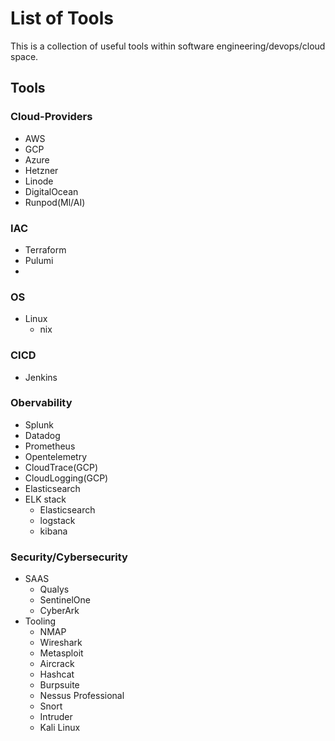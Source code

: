 
# List of Tools 

This is a collection of useful tools within software engineering/devops/cloud space. 

## Tools

### Cloud-Providers
- AWS
- GCP
- Azure
- Hetzner
- Linode
- DigitalOcean
- Runpod(Ml/AI)


### IAC 
- Terraform 
- Pulumi
- 

### OS
- Linux 
	- nix 

### CICD
- Jenkins


### Obervability
- Splunk
- Datadog
- Prometheus
- Opentelemetry
- CloudTrace(GCP)
- CloudLogging(GCP)
- Elasticsearch
- ELK stack
	- Elasticsearch
	- logstack
	- kibana


### Security/Cybersecurity
- SAAS
	- Qualys
	- SentinelOne
	- CyberArk 
- Tooling
	-  NMAP
	- Wireshark 
	- Metasploit 
	- Aircrack 
	- Hashcat  
	- Burpsuite 
	- Nessus Professional 
	- Snort
	- Intruder
	- Kali Linux













